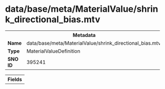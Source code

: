 <h1>data/base/meta/MaterialValue/shrink_directional_bias.mtv</h1><table><tr><th colspan="100%">Metadata</th></tr><tr><td><b>Name</b></td><td>data/base/meta/MaterialValue/shrink_directional_bias.mtv</td></tr><tr><td><b>Type</b></td><td>MaterialValueDefinition</td></tr><tr><td><b>SNO ID</b></td><td>395241</td></tr></table>

<table><tr><th colspan="100%">Fields</th></tr></table>

